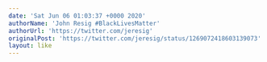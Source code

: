 ```yaml
---
date: 'Sat Jun 06 01:03:37 +0000 2020'
authorName: 'John Resig #BlackLivesMatter'
authorUrl: 'https://twitter.com/jeresig'
originalPost: 'https://twitter.com/jeresig/status/1269072418603139073'
layout: like
---
```


